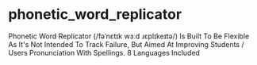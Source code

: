 # phonetic_word_replicator
Phonetic Word Replicator (/fəˈnɛtɪk wɜːd ɹɛplɪkeɪtə/) Is Built To Be Flexible As It's Not Intended To Track Failure, But Aimed At Improving Students / Users Pronunciation With Spellings. 8 Languages Included
